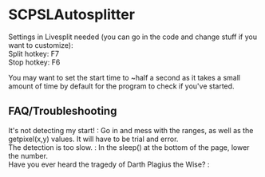 # SCPSLAutosplitter

Settings in Livesplit needed (you can go in the code and change stuff if you want to customize): </br>
Split hotkey: F7 </br>
Stop hotkey: F6 </br>

You may want to set the start time to ~half a second as it takes a small amount of time by default for the program to check if you've started.

## FAQ/Troubleshooting
It's not detecting my start! : Go in and mess with the ranges, as well as the getpixel(x,y) values. It will have to be trial and error. </br>
The detection is too slow. : In the sleep() at the bottom of the page, lower the number. </br>
Have you ever heard the tragedy of Darth Plagius the Wise? : </br>
